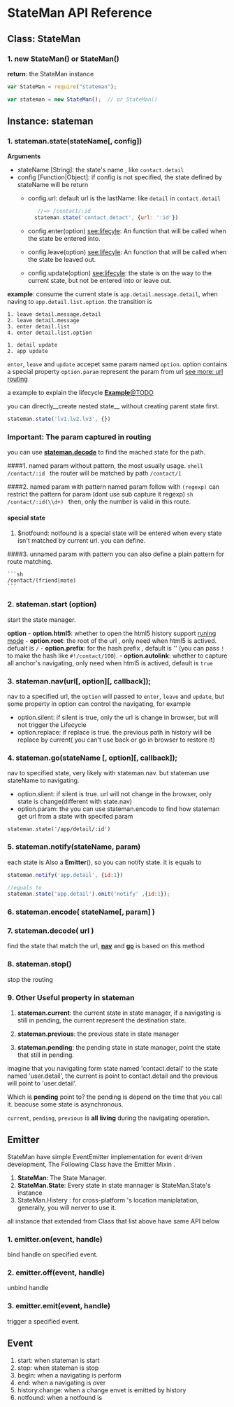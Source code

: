 # StateMan API Reference


## Class: StateMan

### 1. new StateMan() or StateMan()

__return__:  the StateMan instance


```javascript
var StateMan = require("stateman");

var stateman = new StateMan();  // or StateMan()

```


## Instance: stateman

### 1. stateman.state(stateName[, config])

__Arguments__

- stateName [String]: the state's name , like `contact.detail`
- config [Function|Object]: if config is not specified, the state defined by stateName will be return
	* config.url:  default url is the lastName: like `detail` in `contact.detail`
      ```js
      	 //=> /contact/:id
		stateman.state('contact.detact', {url: ':id'})  
	  ```
            
	* config.enter(option) [see:lifecyle](#lifecylce): An function that will be called when the state be entered into.
	* config.leave(option) [see:lifecyle](#lifecylce): An function that will be called when the state be leaved out.
	* config.update(option) [see:lifecyle](#lifecylce): the state is on the way to the current state, but not be entered into or leave out. 


__example__: consume the current state is `app.detail.message.detail`, when naving to `app.detail.list.option`. the transition is

```
1. leave detail.message.detail 
2. leave detail.message
3. enter detail.list
4. enter detail.list.option

1. detail update
2. app update
```

`enter`, `leave` and `update` accepet same param named `option`. option contains a special property `option.param` represent the param from url [see more: url routing](#routing)

a example to explain the lifecycle
[__Example__@TODO]()

you can directly__create nested state__ without creating parent state first.

```javascript
stateman.state('lv1.lv2.lv3', {})
```





### __Important: The param captured in routing__

you can use [__stateman.decode__](#decode) to find the mached state for the path.



####1. named param without pattern, the most usually usage.
	```shell
	/contact/:id
	```
	the router will be matched by path `/contact/1`

####2. named param with pattern
	named param follow with `(regexp)` can restrict the pattern for param (dont use sub capture it regexp)
	```sh
	/contact/:id(\\d+)
	```
	then, only the number is valid in this route.


#### special state

1. $notfound: notfound is a special state will be entered when every state isn't  matched by current url. you can define.

####3. unnamed param with pattern
you can also define a plain pattern for route matching.

	```sh
	/contact/(friend|mate)
	```


<a name="start"></a>
### 2. stateman.__start__ (option)

start the state manager. 

__option__
	- **option.html5**: whether to open the html5 history support  [runing mode](#mode)
	- **option.root**: the root of the url , only need when html5 is actived. defualt is `/`
	- **option.prefix**: for the hash prefix , default is '' (you can pass `!` to make the hash like `#!/contact/100`). 
	- **option.autolink**: whether to capture all anchor's navigating, only need when html5 is actived, default is `true`
	
<a name="nav"></a>
### 3. stateman.__nav__(url[, option][, callback]);

nav to a specified url, the `option` will passed to `enter`, `leave` and `update`, but some property in option can control the navigating, for example

- option.silent: if silent is true, only the url is change in browser, but will not trigger the Lifecycle
- option.replace: if replace is true. the previous path in history will be replace by current( you can't use back or go in browser to restore it)

### 4. stateman.__go__(stateName [, option][, callback]);

nav to specified state, very likely with stateman.nav. but stateman use stateName to navigating. 

- option.slient: if silent is true. url will not change in the browser, only state is change(different with state.nav)
- option.param: the 
you can use stateman.encode to find how stateman get url from a state with specifed param

```
stateman.state('/app/detail/:id')
```

### 5. stateman.__notify__(stateName, param)

each state is Also a __Emitter__(), so you can notify state. it is equals to 

```js
stateman.notify('app.detail', {id:1})

//equals to 
stateman.state('app.detail').emit('notify' ,{id:1});
``` 

### 6. stateman.encode( stateName[, param] )

### 7. stateman.decode( url )
find the state that match the url, [__nav__](#nav) and [__go__](#go) is based on this method

### 8. stateman.stop()

stop the routing

### 9. Other Useful property in stateman

1. __stateman.current__: 
	the current state in state manager, if a navigating is still in pending, the current represent the destination state. 

2. __stateman.previous__: 
	the previous state in state manager
	
3. __stateman.pending__: 
	the pending state in state manager, point the state that still in pending.

imagine that you navigating form state named 'contact.detail' to the state named 'user.detail', the current is point to contact.detail and the previous will point to 'user.detail'. 

Which is __pending__ point to? the pending is depend on the time that you call it. beacuse some state is asynchronous. 

`current`, `pending`, `previous` is __all living__ during the navigating operation.


## Emitter
StateMan have simple EventEmitter implementation for event driven development, The Following Class have the Emitter Mixin .

1. __StateMan__: The State Manager.
2. __StateMan.State__: Every state in state mannager is StateMan.State's instance
2. StateMan.Histery : for cross-platform 's location maniplatation, generally, you will nerver to use it.

all instance that extended from Class that list above have same API below


### 1. emitter.on(event, handle)
bind handle on specified event.

### 2. emitter.off(event, handle)
unbind handle 

### 3. emitter.emit(event, handle)

trigger a specified event.


## Event

1. start: when stateman is start
2. stop: when stateman is stop
2. begin: when a navigating is perform
3. end: when a navigating is over
4. history:change: when a change envet is emitted by history
5. notfound: when a notfound is 